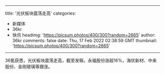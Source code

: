 
---
title: '光伏板块震荡走高'
categories: 
 - 新媒体
 - 36kr
 - 快讯
headimg: 'https://picsum.photos/400/300?random=2665'
author: 36kr
comments: false
date: Thu, 17 Feb 2022 02:38:59 GMT
thumbnail: 'https://picsum.photos/400/300?random=2665'
---

<div>   
36氪获悉，光伏板块震荡走高，截至发稿，永福股份涨超16%，海优新材、中来股份、金刚玻璃等跟涨。  
</div>
            